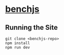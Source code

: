 # [benchjs](benchjs.boon4681.com)

## Running the Site

```shell
git clone <benchjs-repo>
npm install
npm run dev
```
